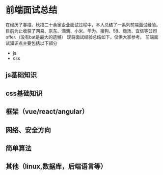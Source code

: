 #  前端面试总结
在经历了春招、秋招二十余家企业面试过程中，本人总结了一系列前端面试经验。目前为止收获了网易、京东、滴滴、小米、华为、搜狗、58、商汤、宜信等公司offer.（没有bat是最大的遗憾）
现将面试经验总结如下，仅供大家参考。
前端面试知识点主要包括以下部分
- js
- css

## js基础知识<div id="js"></div>
## css基础知识
## 框架（vue/react/angular）
## 网络、安全方向
## 简单算法
## 其他（linux,数据库，后端语言等）

